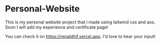 # Personal-Website
This is my personal website project that i made using tailwind css and aos. 
Soon I will add my experience and certificate page!

You can check it on https://renaldhif.vercel.app.
I'd love to hear your input!
